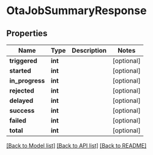 # OtaJobSummaryResponse

## Properties
Name | Type | Description | Notes
------------ | ------------- | ------------- | -------------
**triggered** | **int** |  | [optional] 
**started** | **int** |  | [optional] 
**in_progress** | **int** |  | [optional] 
**rejected** | **int** |  | [optional] 
**delayed** | **int** |  | [optional] 
**success** | **int** |  | [optional] 
**failed** | **int** |  | [optional] 
**total** | **int** |  | [optional] 

[[Back to Model list]](../README.md#documentation-for-models) [[Back to API list]](../README.md#documentation-for-api-endpoints) [[Back to README]](../README.md)

